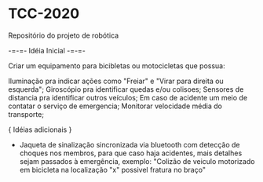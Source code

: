 ﻿# TCC-2020
Repositório do projeto de robótica

 -=-=- Idéia Inicial -=-=-

Criar um equipamento para bicibletas ou motocicletas que possua:

Iluminação pra indicar ações como "Freiar" e "Virar para direita ou esquerda";
Giroscópio pra identificar quedas e/ou colisoes;
Sensores de distancia pra identificar outros veículos;
Em caso de acidente um meio de contatar o serviço de emergencia;
Monitorar velocidade média do transporte;

{ Idéias adicionais }

+ Jaqueta de sinalização sincronizada via bluetooth com detecção de choques nos membros, para que caso haja acidentes,
mais detalhes sejam passados à emergência, exemplo: "Colizão de veiculo motorizado em bicicleta na localização "x" possivel fratura no braço"